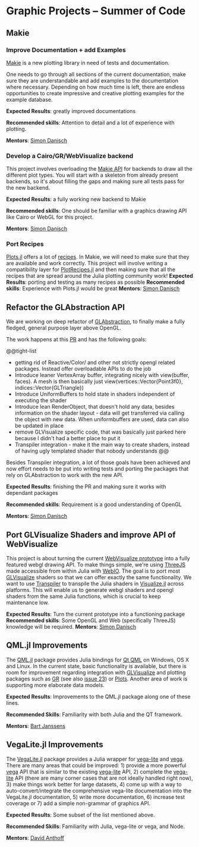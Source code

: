
#  Graphic Projects – Summer of Code

## Makie

### Improve Documentation + add Examples

[Makie](https://github.com/JuliaPlots/Makie.jl) is a new plotting library in need of tests and documentation.

One needs to go through all sections of the current documentation, make sure they are understandable and
add examples to the documentation where necessary.
Depending on how much time is left,
there are endless opportunities to create impressive and creative plotting examples
for the example database.

**Expected Results**: greatly improved documentations

**Recommended skills**: Attention to detail and a lot of experience with plotting.

**Mentors**: [Simon Danisch](https://github.com/SimonDanisch/)


### Develop a Cairo/GR/WebVisualize backend

This project involves overloading the [Makie API](https://github.com/JuliaPlots/Makie.jl)
for backends to draw all the different plot types.
You will start with a skeleton from already present backends, so it's about filling the
gaps and making sure all tests pass for the new backend.

**Expected Results**: a fully working new backend to Makie

**Recommended skills**: One should be familiar with a graphics drawing API like Cairo or WebGL for this project.

**Mentors**: [Simon Danisch](https://github.com/SimonDanisch/)


### Port Recipes

[Plots.jl](https://github.com/tbreloff/Plots.jl) offers a lot of [recipes](http://docs.juliaplots.org/latest/recipes/).
In Makie, we will need to make sure that they are available and work correctly.
This project will involve writing a compatibility layer for [PlotRecipes.jl](https://github.com/JuliaPlots/PlotRecipes.jl) and then making sure
that all the recipes that are spread around the Julia plotting community work!
**Expected Results**: porting and testing as many recipes as possible
**Recommended skills**: Experience with Plots.jl would be great
**Mentors**: [Simon Danisch](https://github.com/SimonDanisch/)


## Refactor the GLAbstraction API

We are working on deep refactor of [GLAbstraction](https://github.com/JuliaGL/GLAbstraction.jl), to finally make a fully fledged,
general purpose layer above OpenGL.

The work happens at this [PR](https://github.com/JuliaGL/GLAbstraction.jl/pull/88) and has the following goals:

@@tight-list
* getting rid of Reactive/Color/ and other not strictly opengl related packages. Instead offer overloadable APIs to do the job
* Introduce leaner VertexArray buffer, integrating nicely with view(buffer, faces). A mesh is then basically just view(vertices::Vector{Point3f0}, indices::Vector{GLTriangle})
* Introduce UniformBuffers to hold state in shaders independent of executing the shader
* Introduce lean RenderObject, that doesn't hold any data, besides information on the shader layout - data will get transferred via calling the object with new data. When uniformbuffers are used, data can also be updated in place
* remove GLVisualize specific code, that was basically just parked here because I didn't had a better place to put it
* Transpiler integration - make it the main way to create shaders, instead of having ugly templated shader that nobody understands
@@

Besides Transpiler integration, a lot of those goals have been achieved and now effort needs to
be put into writing tests and porting the packages that rely on GLAbstraction to work with the new API.

**Expected Results**: finishing the PR and making sure it works with dependant packages

**Recommended skills**: Requirement is a good understanding of OpenGL

**Mentors**: [Simon Danisch](https://github.com/SimonDanisch/)


## Port GLVisualize Shaders and improve API of WebVisualize

This project is about turning the current [WebVisualize prototype](https://github.com/SimonDanisch/WebVisualize.jl) into a fully featured webgl
drawing API.
To make things simple, we're using [ThreeJS](https://threejs.org/) made accessible from within Julia with [WebIO](https://github.com/JuliaGizmos/WebIO.jl).
The goal is to port most [GLVisualize](https://github.com/JuliaGL/GLVisualize.jl) shaders so that we can offer exactly the same functionality.
We want to use [Transpiler](https://github.com/SimonDanisch/Transpiler.jl) to transpile the Julia shaders in [Visualize.jl](https://github.com/SimonDanisch/Visualize.jl/tree/master/src/shader) across platforms.
This will enable us to generate webgl shaders and opengl shaders from the same Julia functions, which is crucial to keep maintenance low.

**Expected Results**: Turn the current prototype into a functioning package
**Recommended skills**: Some OpenGL and Web (specifically ThreeJS) knowledge will be required.
**Mentors**: [Simon Danisch](https://github.com/SimonDanisch/)


## QML.jl Improvements

The [QML.jl](https://github.com/barche/QML.jl) package provides Julia bindings for [Qt QML](http://doc.qt.io/qt-5/qtqml-index.html) on Windows, OS X and Linux. In the current state, basic functionality is available, but there is room for improvement regarding integration with [GLVisualize](https://github.com/JuliaGL/GLVisualize.jl) and plotting packages such as [GR](https://github.com/jheinen/GR.jl) (see also [issue 23](https://github.com/barche/QML.jl/issues/23)) or [Plots](https://github.com/JuliaPlots/Plots.jl). Another area of work is supporting more elaborate data models.

**Expected Results**: Improvements to the QML.jl package along one of these lines.

**Recommended Skills**: Familiarity with both Julia and the QT framework.

**Mentors**: [Bart Janssens](https://github.com/barche)

## VegaLite.jl Improvements

The [VegaLite.jl](https://github.com/queryverse/VegaLite.jl) package provides a Julia wrapper for [vega-lite](https://vega.github.io/vega-lite/) and [vega](https://vega.github.io/vega/). There are many areas that could be improved: 1) provide a more powerful [vega](https://vega.github.io/vega/) API that is similar to the existing [vega-lite](https://vega.github.io/vega-lite/) API, 2) complete the [vega-lite](https://vega.github.io/vega-lite/) API (there are many corner cases that are not ideally handled right now), 3) make things work better for large datasets, 4) come up with a way to auto-convert/integrate the comprehensive vega-lite documentation into the VegaLite.jl documentation, 5) write more documentation, 6) increase test coverage or 7) add a simple non-grammar of graphics API.

**Expected Results**: Some subset of the list mentioned above.

**Recommended Skills**: Familiarity with Julia, vega-lite or vega, and Node.

**Mentors**: [David Anthoff](https://github.com/davidanthoff)
